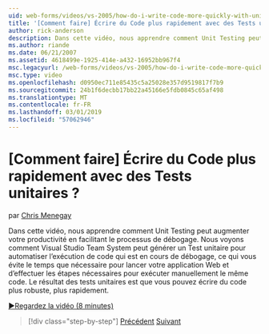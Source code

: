 ```yaml
---
uid: web-forms/videos/vs-2005/how-do-i-write-code-more-quickly-with-unit-tests
title: '[Comment faire] Écrire du Code plus rapidement avec des Tests unitaires ? | Microsoft Docs'
author: rick-anderson
description: Dans cette vidéo, nous apprendre comment Unit Testing peut augmenter votre productivité en facilitant le processus de débogage. Nous voyons comment Visual Studio Team System peut générer un u...
ms.author: riande
ms.date: 06/21/2007
ms.assetid: 4618499e-1925-414e-a432-16952bb967f4
msc.legacyurl: /web-forms/videos/vs-2005/how-do-i-write-code-more-quickly-with-unit-tests
msc.type: video
ms.openlocfilehash: d0950ec711e85435c5a25028e357d9519817f7b9
ms.sourcegitcommit: 24b1f6decbb17bb22a45166e5fdb0845c65af498
ms.translationtype: MT
ms.contentlocale: fr-FR
ms.lasthandoff: 03/01/2019
ms.locfileid: "57062946"
---
```

<a name="how-do-i-write-code-more-quickly-with-unit-tests"></a>[Comment faire] Écrire du Code plus rapidement avec des Tests unitaires ?
====================
par [Chris Menegay](https://twitter.com/CMenegay)

Dans cette vidéo, nous apprendre comment Unit Testing peut augmenter votre productivité en facilitant le processus de débogage. Nous voyons comment Visual Studio Team System peut générer un Test unitaire pour automatiser l’exécution de code qui est en cours de débogage, ce qui vous évite le temps que nécessaire pour lancer votre application Web et d’effectuer les étapes nécessaires pour exécuter manuellement le même code. Le résultat des tests unitaires est que vous pouvez écrire du code plus robuste, plus rapidement.

[&#9654;Regardez la vidéo (8 minutes)](https://channel9.msdn.com/Blogs/ASP-NET-Site-Videos/how-do-i-write-code-more-quickly-with-unit-tests)

> [!div class="step-by-step"]
> [Précédent](how-do-i-create-my-own-bug-work-item.md)
> [Suivant](how-do-i-practice-test-driven-development.md)
